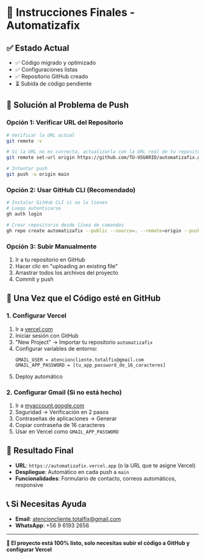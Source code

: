 # 🚀 Instrucciones Finales - Automatizafix

## ✅ Estado Actual
- ✅ Código migrado y optimizado
- ✅ Configuraciones listas
- ✅ Repositorio GitHub creado
- ⏳ Subida de código pendiente

## 🔧 Solución al Problema de Push

### Opción 1: Verificar URL del Repositorio
```bash
# Verificar la URL actual
git remote -v

# Si la URL no es correcta, actualizarla con la URL real de tu repositorio
git remote set-url origin https://github.com/TU-USUARIO/automatizafix.git

# Intentar push
git push -u origin main
```

### Opción 2: Usar GitHub CLI (Recomendado)
```bash
# Instalar GitHub CLI si no lo tienes
# Luego autenticarse
gh auth login

# Crear repositorio desde línea de comandos
gh repo create automatizafix --public --source=. --remote=origin --push
```

### Opción 3: Subir Manualmente
1. Ir a tu repositorio en GitHub
2. Hacer clic en "uploading an existing file"
3. Arrastrar todos los archivos del proyecto
4. Commit y push

## 🎯 Una Vez que el Código esté en GitHub

### 1. Configurar Vercel
1. Ir a [vercel.com](https://vercel.com)
2. Iniciar sesión con GitHub
3. "New Project" → Importar tu repositorio `automatizafix`
4. Configurar variables de entorno:
   ```
   GMAIL_USER = atencioncliente.totalfix@gmail.com
   GMAIL_APP_PASSWORD = [tu_app_password_de_16_caracteres]
   ```
5. Deploy automático

### 2. Configurar Gmail (Si no está hecho)
1. Ir a [myaccount.google.com](https://myaccount.google.com)
2. Seguridad → Verificación en 2 pasos
3. Contraseñas de aplicaciones → Generar
4. Copiar contraseña de 16 caracteres
5. Usar en Vercel como `GMAIL_APP_PASSWORD`

## 🎉 Resultado Final
- **URL**: `https://automatizafix.vercel.app` (o la URL que te asigne Vercel)
- **Despliegue**: Automático en cada push a `main`
- **Funcionalidades**: Formulario de contacto, correos automáticos, responsive

## 📞 Si Necesitas Ayuda
- **Email**: atencioncliente.totalfix@gmail.com
- **WhatsApp**: +56 9 6193 2656

---

**🎯 El proyecto está 100% listo, solo necesitas subir el código a GitHub y configurar Vercel**
